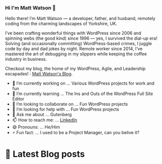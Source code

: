 ### Hi I'm Matt Watson 👋

Hello there! I’m Matt Watson — a developer, father, and husband, remotely coding from the charming landscapes of Yorkshire, UK. 

I’ve been crafting wonderful things with WordPress since 2006 and spinning webs (the good kind) since 1996 — yes, I survived the dial-up era! Solving (and occasionally committing) WordPress-based crimes, I juggle code by day and dad jokes by night. Remote worker since 2014, I’ve mastered the art of debugging in my slippers while keeping the coffee industry in business.

Checkout my blog, the home of my WordPress, Agile, and Leadership escapades! : [Matt Watson's Blog](https://mattwatson.blog).

- 🔭 I’m currently working on ... Various WordPress projects for work and fun
- 🌱 I’m currently learning ... The Ins and Outs of the WordPress Full Site Editor
- 👯 I’m looking to collaborate on ... Fun WordPress projects
- 🤔 I’m looking for help with ... Fun WordPress projects
- 💬 Ask me about ... Gutenberg
- 📫 How to reach me: ... [LinkedIn](https://www.linkedin.com/in/matt-watson/) 
- 😄 Pronouns: ... He/Him
- ⚡ Fun fact: ... I used to be a Project Manager, can you belive it?

# 📌 Latest Blog posts
<!-- BLOG-POST-LIST:START -->
<!-- BLOG-POST-LIST:END -->
